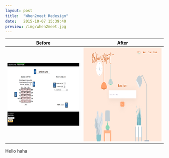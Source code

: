```yaml
---
layout: post
title:  "When2meet Redesign"
date:   2015-10-07 15:39:40
preview: /img/when2meet.jpg
---
```


Before                                                              |  After
--------------------------------------------------------------------|--------------------------------------------------------------------
<img src="/img/when2meet now.png" alt="When2meet" title="Old version" height="200" /> |<img src="/img/when2meet homepage.jpg" alt="When2meet" title="New version" height="300" />


Hello
haha
